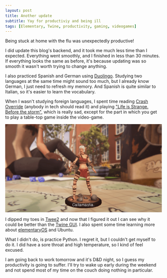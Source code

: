 ```yaml
---
layout: post
title: Another update
subtitle: Yay for productiviy and being ill
tags: [Elementary, Twine, productivity, gaming, videogames]
---
```


Being stuck at home with the flu was unexpectedly productive!

I did update this blog's backend, and it took me much less time than I expected. Everything went smoothly, and I finished in less than 30 minutes.
If everything looks the same as before, it's because updating was so smooth it wasn't worth trying to change anything.

I also practiced Spanish and German using [Duolingo](https://en.duolingo.com/).
Studying two languages at the same time might sound too much, but I already know German, I just need to refresh my memory. And Spanish is quite similar to Italian, so it's easier to learn the vocabulary.

When I wasn't studying foreign languages, I spent time reading [Crash Override](https://zoequinn.squarespace.com/) (anybody in tech should read it) and playing ["Life is Strange. Before the storm"](https://www.lifeisstrange.com), which is really sad, except for the part in which you get to play a table-top game inside the video-game.

<img src="/img/07092017/callamastia.png" alt="screenshot from Life is strange showing the main character with dice and a RPG figurine of an elf" align="center"/>

I dipped my toes in [Twee2](https://dan-q.github.io/twee2/) and now that I figured it out I can see why it could be better than the [Twine GUI](). I also spent some time learning more about [elementaryOS](https://elementary.io) and Ubuntu.

What I didn't do, is practice Python. I regret it, but I couldn't get myself to do it. I did have a sore throat and high temperature, so I kind of feel excused.

I am going back to work tomorrow and it's D&D night, so I guess my productivity is going to suffer. I'll try to wake up early during the weekend and not spend most of my time on the couch doing nothing in particular.
